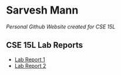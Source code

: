 # Sarvesh Mann
*Personal Github Website created for CSE 15L*

## CSE 15L Lab Reports


* [Lab Report 1](https://sarveshmann.github.io/cse15l-lab-reports/lab_report_1)
* [Lab Report 2](https://sarveshmann.github.io/cse15l-lab-reports/lab_report_2)

